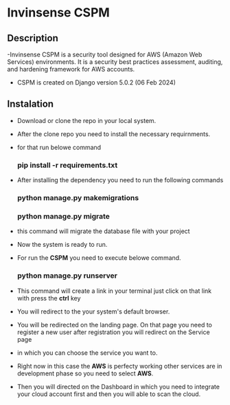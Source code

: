 # Invinsense CSPM

## Description

-Invinsense CSPM is a security tool designed for AWS (Amazon Web Services) environments.
It is a security best practices assessment, auditing, and hardening framework for AWS accounts.

- CSPM is created on Django version 5.0.2 (06 Feb 2024)
  

## Instalation

- Download or clone the repo in your local system.
- After the clone repo you need to install the necessary requirnments.
- for that run belowe command
  ### pip install -r requirements.txt

- After installing the dependency you need to run the following commands

  ### python manage.py makemigrations
  ### python manage.py migrate

- this command will migrate the database file with your project
- Now the system is ready to run.

- For run the **CSPM** you need to execute belowe command.

  ### python manage.py runserver

- This command will create a link in your terminal just click on that link with press the **ctrl** key
- You will redirect to the your system's default browser.

- You will be redirected on the landing page. On that page you need to register a new user after registration you will redirect on the Service page
- in which you can choose the service you want to.

- Right now in this case the **AWS** is perfecty working other services are in development phase so you need to select **AWS**.

- Then you will directed on the Dashboard in which you need to integrate your cloud account first and then you will able to scan the cloud.  


